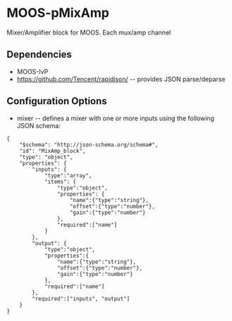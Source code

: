 # MOOS-pMixAmp

Mixer/Amplifier block for MOOS. Each mux/amp channel

## Dependencies
* MOOS-IvP
* https://github.com/Tencent/rapidjson/ -- provides JSON parse/deparse

## Configuration Options
* mixer -- defines a mixer with one or more inputs using the following JSON schema:
```
{
	"$schema": "http://json-schema.org/schema#",
	"id": "MixAmp_block",
	"type": "object",
	"properties": {
		"inputs": {
			"type":"array",
			"items": {
				"type":"object",
				"properties": {
					"name":{"type":"string"},
					"offset":{"type":"number"},
					"gain":{"type":"number"}
				},
				"required":["name"]
			}
		},
		"output": {
			"type":"object",
			"properties":{
				"name":{"type":"string"},
				"offset":{"type":"number"},
				"gain":{"type":"number"}
			},
			"required":["name"]
		},
		"required":["inputs", "output"]
	}
}
```
